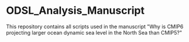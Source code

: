 # ODSL_Analysis_Manuscript
This repository contains all scripts used in the manuscript "Why is CMIP6 projecting larger ocean dynamic sea level in the North Sea than CMIP5?"
